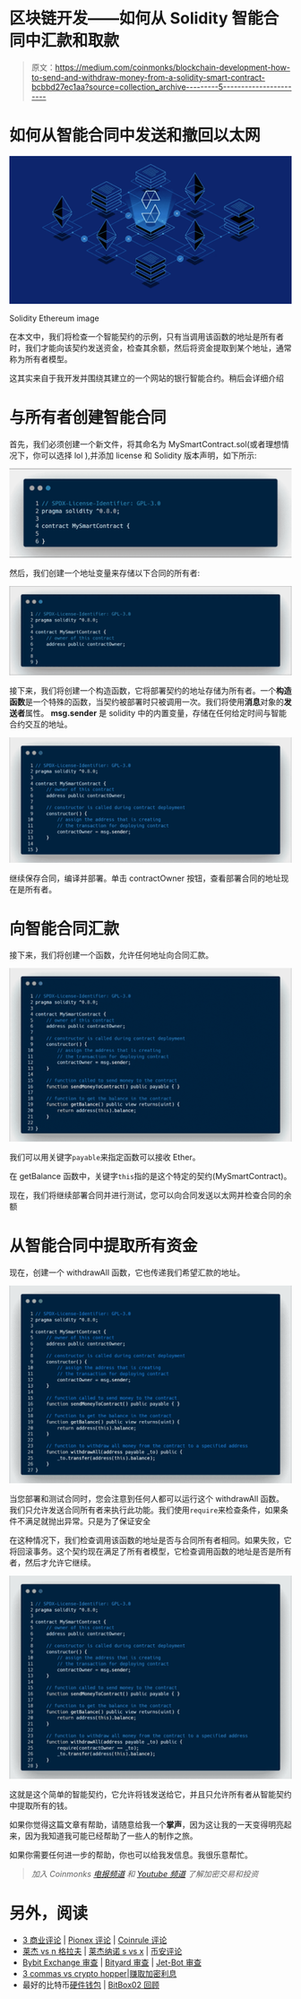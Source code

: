 # 区块链开发——如何从 Solidity 智能合同中汇款和取款

> 原文：<https://medium.com/coinmonks/blockchain-development-how-to-send-and-withdraw-money-from-a-solidity-smart-contract-bcbbd27ec1aa?source=collection_archive---------5----------------------->

# 如何从智能合同中发送和撤回以太网

![](img/0f7cada0c591c6dce99790564fe38bf2.png)

Solidity Ethereum image

在本文中，我们将检查一个智能契约的示例，只有当调用该函数的地址是所有者时，我们才能向该契约发送资金，检查其余额，然后将资金提取到某个地址，通常称为所有者模型。

这其实来自于我开发并围绕其建立的一个网站的银行智能合约。稍后会详细介绍

# 与所有者创建智能合同

首先，我们必须创建一个新文件，将其命名为 MySmartContract.sol(或者理想情况下，你可以选择 lol ),并添加 license 和 Solidity 版本声明，如下所示:

![](img/4a2aa32a8500989027cab1628de70035.png)

然后，我们创建一个地址变量来存储以下合同的所有者:

![](img/11743ce51ed5542b059ade2d26d02603.png)

接下来，我们将创建一个构造函数，它将部署契约的地址存储为所有者。一个**构造函数**是一个特殊的函数，当契约被部署时只被调用一次。我们将使用**消息**对象的**发送者**属性。 **msg.sender** 是 solidity 中的内置变量，存储在任何给定时间与智能合约交互的地址。

![](img/20f133e7f55fb625a2062f4c6203fe4f.png)

继续保存合同，编译并部署。单击 contractOwner 按钮，查看部署合同的地址现在是所有者。

# 向智能合同汇款

接下来，我们将创建一个函数，允许任何地址向合同汇款。

![](img/94d6d6a0247328e13ddeb3688ba6a6c5.png)

我们可以用关键字`payable`来指定函数可以接收 Ether。

在 getBalance 函数中，关键字`this`指的是这个特定的契约(MySmartContract)。

现在，我们将继续部署合同并进行测试，您可以向合同发送以太网并检查合同的余额

# 从智能合同中提取所有资金

现在，创建一个 withdrawAll 函数，它也传递我们希望汇款的地址。

![](img/448a27fa10251d17edba00c5bbf7a9b7.png)

当您部署和测试合同时，您会注意到任何人都可以运行这个 withdrawAll 函数。我们只允许发送合同所有者来执行此功能。我们使用`require`来检查条件，如果条件不满足就抛出异常。只是为了保证安全

在这种情况下，我们检查调用该函数的地址是否与合同所有者相同。如果失败，它将回滚事务。这个契约现在满足了所有者模型，它检查调用函数的地址是否是所有者，然后才允许它继续。

![](img/62f6f0f4a0a0813d5a9db730b58334f4.png)

这就是这个简单的智能契约，它允许将钱发送给它，并且只允许所有者从智能契约中提取所有的钱。

如果你觉得这篇文章有帮助，请随意给我一个**掌声**，因为这让我的一天变得明亮起来，因为我知道我可能已经帮助了一些人的制作之旅。

如果你需要任何进一步的帮助，你也可以给我发信息。我很乐意帮忙。

> *加入 Coinmonks* [*电报频道*](https://t.me/coincodecap) *和* [*Youtube 频道*](https://www.youtube.com/c/coinmonks/videos) *了解加密交易和投资*

# 另外，阅读

*   [3 商业评论](/coinmonks/3commas-review-an-excellent-crypto-trading-bot-2020-1313a58bec92) | [Pionex 评论](https://coincodecap.com/pionex-review-exchange-with-crypto-trading-bot) | [Coinrule 评论](/coinmonks/coinrule-review-2021-a-beginner-friendly-crypto-trading-bot-daf0504848ba)
*   [莱杰 vs n 格拉夫](/coinmonks/ledger-vs-ngrave-zero-7e40f0c1d694) | [莱杰纳诺 s vs x](/coinmonks/ledger-nano-s-vs-x-battery-hardware-price-storage-59a6663fe3b0) | [币安评论](/coinmonks/binance-review-ee10d3bf3b6e)
*   [Bybit Exchange 审查](/coinmonks/bybit-exchange-review-dbd570019b71) | [Bityard 审查](https://coincodecap.com/bityard-reivew) | [Jet-Bot 审查](https://coincodecap.com/jet-bot-review)
*   [3 commas vs crypto hopper](/coinmonks/3commas-vs-pionex-vs-cryptohopper-best-crypto-bot-6a98d2baa203)|[赚取加密利息](/coinmonks/earn-crypto-interest-b10b810fdda3)
*   最好的比特币[硬件钱包](/coinmonks/hardware-wallets-dfa1211730c6) | [BitBox02 回顾](/coinmonks/bitbox02-review-your-swiss-bitcoin-hardware-wallet-c36c88fff29)